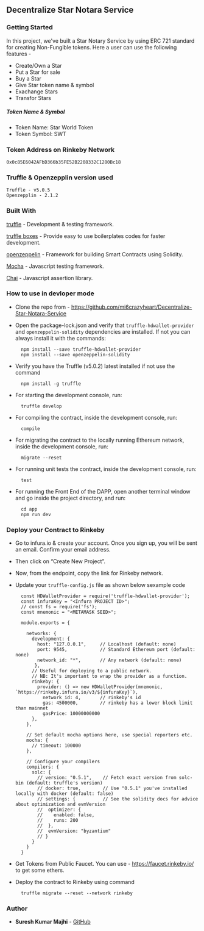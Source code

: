 ## Decentralize Star Notara Service

### Getting Started
In this project, we've built a Star Notary Service by using ERC 721 standard for creating Non-Fungible tokens. Here a user can use the following features -

- Create/Own a Star
- Put a Star for sale 
- Buy a Star
- Give Star token name & symbol
- Exachange Stars
- Transfor Stars 

##### Token Name & Symbol
- Token Name: Star World Token
- Token Symbol: SWT

### Token Address on Rinkeby Network
    0x0c85E6042AFbD366b35FE52B2208332C1280Bc18
    
### Truffle & Openzepplin version used
    Truffle - v5.0.5
    Openzepplin - 2.1.2
    
### Built With 
[truffle](https://truffleframework.com/) - Development & testing framework.

[truffle boxes](https://truffleframework.com/boxes) - Provide easy to use boilerplates codes for faster development.

[openzeppelin](https://openzeppelin.org/) - Framework for building Smart Contracts using Solidity.

[Mocha](https://mochajs.org/) - Javascript testing framework.

[Chai](https://www.chaijs.com/) - Javascript assertion library.


### How to use in devloper mode
- Clone the repo from - https://github.com/mi6crazyheart/Decentralize-Star-Notara-Service
- Open the package-lock.json and verify that `truffle-hdwallet-provider` and `openzeppelin-solidity` dependencies are installed. If not you can always install it with the commands:
 
        npm install --save truffle-hdwallet-provider 
        npm install --save openzeppelin-solidity

- Verify you have the Truffle (v5.0.2) latest installed if not use the command 

        npm install -g truffle

- For starting the development console, run:

        truffle develop
        
- For compiling the contract, inside the development console, run:

        compile
        
- For migrating the contract to the locally running Ethereum network, inside the development console, run:

        migrate --reset 
        
- For running unit tests the contract, inside the development console, run:

        test 
        
- For running the Front End of the DAPP, open another terminal window and go inside the project directory, and run:

        cd app
        npm run dev


### Deploy your Contract to Rinkeby
- Go to infura.io & create your account. Once you sign up, you will be sent an email. Confirm your email address.
- Then click on “Create New Project”.
- Now, from the endpoint, copy the link for Rinkeby network.
- Update your `truffle-config.js` file as shown below sexample code

        const HDWalletProvider = require('truffle-hdwallet-provider');
        const infuraKey = "<Infura PROJECT ID>";
        // const fs = require('fs');
        const mnemonic = "<METAMASK SEED>";

        module.exports = {

          networks: {
            development: {
              host: "127.0.0.1",     // Localhost (default: none)
              port: 9545,            // Standard Ethereum port (default: none)
              network_id: "*",       // Any network (default: none)
             },
            // Useful for deploying to a public network.
            // NB: It's important to wrap the provider as a function.
            rinkeby: {
              provider: () => new HDWalletProvider(mnemonic, `https://rinkeby.infura.io/v3/${infuraKey}`),
                network_id: 4,       // rinkeby's id
                gas: 4500000,        // rinkeby has a lower block limit than mainnet
                gasPrice: 10000000000
            },
          },

          // Set default mocha options here, use special reporters etc.
          mocha: {
            // timeout: 100000
          },

          // Configure your compilers
          compilers: {
            solc: {
              // version: "0.5.1",    // Fetch exact version from solc-bin (default: truffle's version)
              // docker: true,        // Use "0.5.1" you've installed locally with docker (default: false)
              // settings: {          // See the solidity docs for advice about optimization and evmVersion
              //  optimizer: {
              //    enabled: false,
              //    runs: 200
              //  },
              //  evmVersion: "byzantium"
              // }
            }
          }
        }
- Get Tokens from Public Faucet. You can use - https://faucet.rinkeby.io/ to get some ethers.
- Deploy the contract to Rinkeby using command 

        truffle migrate --reset --network rinkeby
    
### Author
* **Suresh Kumar Majhi** - [GitHub](https://github.com/mi6crazyheart)    
